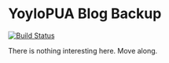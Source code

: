 # YoyloPUA Blog Backup

[![Build Status](https://travis-ci.com/YoyloPUA/yoylo-backup.svg?branch=master)](https://travis-ci.com/YoyloPUA/yoylo-backup)

There is nothing interesting here. Move along.
